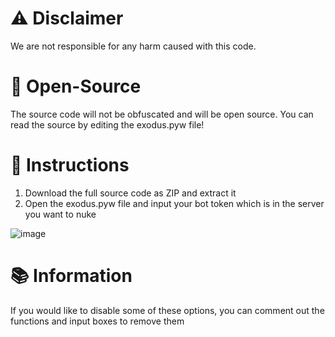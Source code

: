 # ⚠️ Disclaimer
We are not responsible for any harm caused with this code.

# 📖 Open-Source
The source code will not be obfuscated and will be open source. You can read the source by editing the exodus.pyw file!

# 📜 Instructions

1. Download the full source code as ZIP and extract it
2. Open the exodus.pyw file and input your bot token which is in the server you want to nuke

![image](https://github.com/user-attachments/assets/c895679a-9404-4d62-a760-42c16eacd7c9)

# 📚 Information
If you would like to disable some of these options, you can comment out the functions and input boxes to remove them
